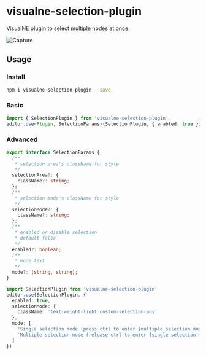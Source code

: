 # visualne-selection-plugin

VisualNE plugin to select multiple nodes at once.

![Capture](./capture.gif?raw=true)

## Usage

### Install

```sh
npm i visualne-selection-plugin --save
```

### Basic

```typescript
import { SelectionPlugin } from 'visualne-selection-plugin'
editor.use<Plugin, SelectionParams>(SelectionPlugin, { enabled: true })
```

### Advanced

```ts
export interface SelectionParams {
  /**
   * selection area's className for style
   */
  selectionArea?: {
    className?: string;
  };
  /**
   * selection mode's className for style
   */
  selectionMode?: {
    className?: string;
  };
  /**
   * enabled or disable selection
   * default false
   */
  enabled?: boolean;
  /**
   * mode text
   */
  mode?: [string, string];
}

import SelectionPlugin from 'visualne-selection-plugin'
editor.use(SelectionPlugin, {
  enabled: true,
  selectionMode: {
    className: 'text-weight-light custom-selection-pos'
  },
  mode: [
    'Single selection mode (press ctrl to enter [multiple selection mode])', 
    'Multiple selection mode (release ctrl to enter [single selection mode])'
  ]
})
```
